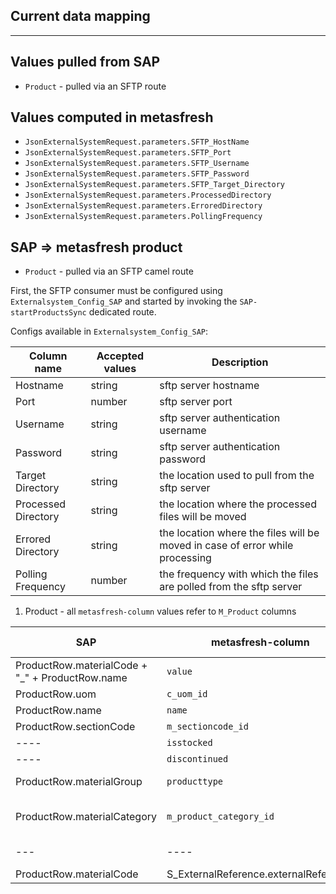 ## Current data mapping

****

## Values pulled from SAP

* `Product` - pulled via an SFTP route

## Values computed in metasfresh

* `JsonExternalSystemRequest.parameters.SFTP_HostName`
* `JsonExternalSystemRequest.parameters.SFTP_Port`
* `JsonExternalSystemRequest.parameters.SFTP_Username`
* `JsonExternalSystemRequest.parameters.SFTP_Password`
* `JsonExternalSystemRequest.parameters.SFTP_Target_Directory`
* `JsonExternalSystemRequest.parameters.ProcessedDirectory`
* `JsonExternalSystemRequest.parameters.ErroredDirectory`
* `JsonExternalSystemRequest.parameters.PollingFrequency`

## **SAP => metasfresh product**

* `Product` - pulled via an SFTP camel route

First, the SFTP consumer must be configured using `Externalsystem_Config_SAP` and started by invoking the `SAP-startProductsSync` dedicated route.

Configs available in `Externalsystem_Config_SAP`:

| Column name         | Accepted values | Description                                                                  |
|---------------------|-----------------|------------------------------------------------------------------------------|
| Hostname            | string          | sftp server hostname                                                         |
| Port                | number          | sftp server port                                                             |
| Username            | string          | sftp server authentication username                                          |
| Password            | string          | sftp server authentication password                                          | 
| Target Directory    | string          | the location used to pull from the sftp server                               | 
| Processed Directory | string          | the location where the processed files will be moved                         | 
| Errored Directory   | string          | the location where the files will be moved in case of error while processing |
| Polling Frequency   | number          | the frequency with which the files are polled from the sftp server           |

1. Product - all `metasfresh-column` values refer to `M_Product` columns

SAP | metasfresh-column                     | mandatory in mf | metasfresh-json                                | note                                                               |
---- |---------------------------------------|-----------------|------------------------------------------------|--------------------------------------------------------------------|
ProductRow.materialCode + "_" + ProductRow.name | `value`                               | Y               | JsonRequestProduct.code                        |                                                                    |
ProductRow.uom | `c_uom_id`                            | Y               | JsonRequestProduct.uomCode                     |                                                                    |
ProductRow.name | `name`                                | Y               | JsonRequestProduct.name                        |                                                                    |
ProductRow.sectionCode | `m_sectioncode_id`                    | N               | JsonRequestProduct.sectionCode                 |                                                                    |
---- | `isstocked`                           | Y               | JsonRequestProduct.stocked                     | always set to `true`                                               |
---- | `discontinued`                        | N               | JsonRequestProduct.discontinued                | always set to `false`                                              |
ProductRow.materialGroup | `producttype`                         | Y               | JsonRequestProduct.type                        | alwasys set to JsonRequestProduct.Type.ITEM                        |
ProductRow.materialCategory | `m_product_category_id`               | Y               | JsonRequestProduct.productCategoryIdentifier   | never set, but will be STANDARD due to default value in metasfresh |
--- | ----                                  | N               | JsonRequestProductUpsert.syncAdvise            | default value CREATE_OR_MERGE                                      |
ProductRow.materialCode | S_ExternalReference.externalReference | N               | JsonRequestProductUpsertItem.productIdentifier | ext-SAP-MaterialCode                                               |

